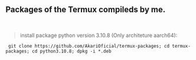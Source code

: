 ## Packages of the Termux compileds by me.

<br>

> install package python version 3.10.8 (Only architeture aarch64):
```
 git clone https://github.com/AkariOficial/termux-packages; cd termux-packages; cd python3.10.8; dpkg -i *.deb
```

